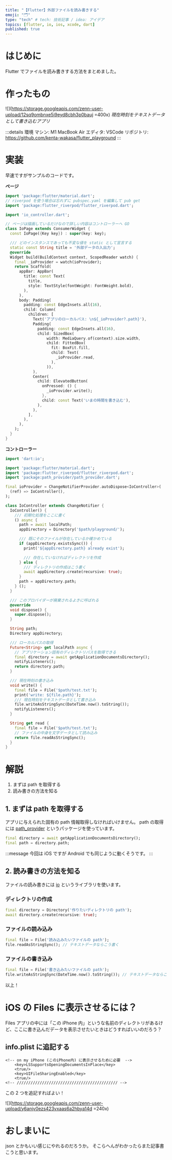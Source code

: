 ```yaml
---
title: "【Flutter】外部ファイルを読み書きする"
emoji: "🗂"
type: "tech" # tech: 技術記事 / idea: アイデア
topics: [flutter, io, ios, xcode, dart]
published: true
---
```


# はじめに

Flutter でファイルを読み書きする方法をまとめました。

# 作ったもの

![](https://storage.googleapis.com/zenn-user-upload/12sq9ombnxe5i9eyd8cbh3p0bauj =400x)
_現在時刻をテキストデータとして書き込むアプリ_

:::details 環境
マシン: M1 MacBook Air
エディタ: VSCode
リポジトリ: https://github.com/kenta-wakasa/flutter_playground
:::

# 実装

早速ですがサンプルのコードです。

**ページ**

```dart:io_page.dart
import 'package:flutter/material.dart';
// riverpod を使う場合は忘れずに pubspec.yaml を編集して pub get
import 'package:flutter_riverpod/flutter_riverpod.dart';

import 'io_controller.dart';

// ページは描画しているだけなので詳しい内容はコントローラーへ GO
class IoPage extends ConsumerWidget {
  const IoPage({Key key}) : super(key: key);

  /// どのインスタンスであっても不変な値を static として宣言する
  static const String title = '外部データの入出力';
  @override
  Widget build(BuildContext context, ScopedReader watch) {
    final _ioProvider = watch(ioProvider);
    return Scaffold(
      appBar: AppBar(
        title: const Text(
          title,
          style: TextStyle(fontWeight: FontWeight.bold),
        ),
      ),
      body: Padding(
        padding: const EdgeInsets.all(16),
        child: Column(
          children: [
            Text('アプリのローカルパス: \n${_ioProvider?.path}'),
            Padding(
              padding: const EdgeInsets.all(16),
              child: SizedBox(
                  width: MediaQuery.of(context).size.width,
                  child: FittedBox(
                    fit: BoxFit.fill,
                    child: Text(
                      _ioProvider.read,
                    ),
                  )),
            ),
            Center(
              child: ElevatedButton(
                onPressed: () {
                  _ioProvider.write();
                },
                child: const Text('いまの時間を書き込む'),
              ),
            ),
          ],
        ),
      ),
    );
  }
}
```

**コントローラー**

```dart:io_controller.dart
import 'dart:io';

import 'package:flutter/material.dart';
import 'package:flutter_riverpod/flutter_riverpod.dart';
import 'package:path_provider/path_provider.dart';

final ioProvider = ChangeNotifierProvider.autoDispose<IoController>(
  (ref) => IoController(),
);

class IoController extends ChangeNotifier {
  IoController() {
    /// 初期化処理をここに書く
    () async {
      path = await localPath;
      appDirectory = Directory('$path/playground/');

      /// 既にそのファイルが存在しているか確かめている
      if (appDirectory.existsSync()) {
        print('${appDirectory.path} already exist');

        /// 存在していなければディレクトリを作成
      } else {
        /// ディレクトリの作成はこう書く
        await appDirectory.create(recursive: true);
      }
      path = appDirectory.path;
    } ();
  }

  /// このプロバイダーが廃棄されるよきに呼ばれる
  @override
  void dispose() {
    super.dispose();
  }

  String path;
  Directory appDirectory;

  /// ローカルパスの取得
  Future<String> get localPath async {
    // アプリケーション固有のディレクトリパスを取得できる
    final directory = await getApplicationDocumentsDirectory();
    notifyListeners();
    return directory.path;
  }

  /// 現在時刻の書き込み
  void write() {
    final file = File('$path/test.txt');
    print('write: ${file.path}');
    /// 現在時刻をテキストデータとして書き込み
    file.writeAsStringSync(DateTime.now().toString());
    notifyListeners();
  }

  String get read {
    final file = File('$path/test.txt');
    // ファイルの中身を文字データとして読み込み
    return file.readAsStringSync();
  }
}
```

# 解説

1. まずは path を取得する
1. 読み書きの方法を知る

## 1. まずは path を取得する

アプリに与えられた固有の path 情報取得しなければいけません。
path の取得には [path_provider](https://pub.dev/packages/path_provider) というパッケージを使っています。

```dart
final directory = await getApplicationDocumentsDirectory();
final path = directory.path;
```

:::message
今回は iOS ですが Android でも同じように動くそうです。
:::

## 2. 読み書きの方法を知る

ファイルの読み書きには [io](https://api.dart.dev/stable/2.10.4/dart-io/dart-io-library.html) というライブラリを使います。

### ディレクトリの作成

```dart
final directory = Directory('作りたいディレクトリの path');
await directory.create(recursive: true);
```

### ファイルの読み込み

```dart
final file = File('読み込みたいファイルの path');
file.readAsStringSync(); // テキストデータならこう書く
```

### ファイルの書き込み

```dart
final file = File('書き込みたいファイルの path');
file.writeAsStringSync(DateTime.now().toString()); // テキストデータならこう書く
```

以上！

# iOS の Files に表示させるには？

Files アプリの中には「この iPhone 内」というな名前のディレクトリがあるけど、ここに書き込んだデータを表示させたいときはどうすればいいのだろう？

## info.plist に追記する

```xml:info.plist
<!-- on my iPhone (このiPhone内) に表示させるために必要  -->
    <key>LSSupportsOpeningDocumentsInPlace</key>
    <true/>
    <key>UIFileSharingEnabled</key>
    <true/>
<!-- //////////////////////////////////////////// -->
```

この 2 つを追記すればよい！

![](https://storage.googleapis.com/zenn-user-upload/y6anjv0ezs423vxaas6a2hbya14d =240x)

# おしまいに

json とかもいい感じにやれるのだろうか。
そこらへんがわかったらまた記事書こうと思います。
